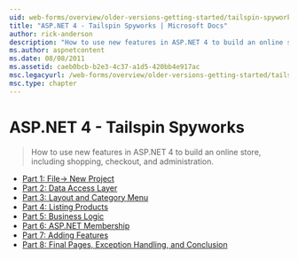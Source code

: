 ```yaml
---
uid: web-forms/overview/older-versions-getting-started/tailspin-spyworks/index
title: "ASP.NET 4 - Tailspin Spyworks | Microsoft Docs"
author: rick-anderson
description: "How to use new features in ASP.NET 4 to build an online store, including shopping, checkout, and administration."
ms.author: aspnetcontent
ms.date: 08/08/2011
ms.assetid: caeb0bcb-b2e3-4c37-a1d5-420bb4e917ac
msc.legacyurl: /web-forms/overview/older-versions-getting-started/tailspin-spyworks
msc.type: chapter
---
```

ASP.NET 4 - Tailspin Spyworks
====================
> How to use new features in ASP.NET 4 to build an online store, including shopping, checkout, and administration.


- [Part 1: File-> New Project](tailspin-spyworks-part-1.md)
- [Part 2: Data Access Layer](tailspin-spyworks-part-2.md)
- [Part 3: Layout and Category Menu](tailspin-spyworks-part-3.md)
- [Part 4: Listing Products](tailspin-spyworks-part-4.md)
- [Part 5: Business Logic](tailspin-spyworks-part-5.md)
- [Part 6: ASP.NET Membership](tailspin-spyworks-part-6.md)
- [Part 7: Adding Features](tailspin-spyworks-part-7.md)
- [Part 8: Final Pages, Exception Handling, and Conclusion](tailspin-spyworks-part-8.md)
